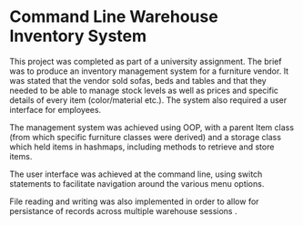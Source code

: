 <h1>Command Line Warehouse Inventory System</h1>

This project was completed as part of a university assignment. The brief was to produce an inventory management system for a furniture vendor. It was stated that the vendor sold sofas, beds and tables and that they needed to be able to manage stock levels as well as prices and specific details of every item (color/material etc.). The system also required a user interface for employees.

The management system was achieved using OOP, with a parent Item class (from which specific furniture classes were derived) and a storage class which held items in hashmaps, including methods to retrieve and store items. 

The user interface was achieved at the command line, using switch statements to facilitate navigation around the various menu options.

File reading and writing was also implemented in order to allow for persistance of records across multiple warehouse sessions .
